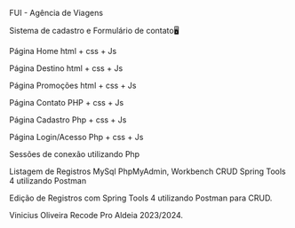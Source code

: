 FUI - Agência de Viagens

Sistema de cadastro e Formulário de contato🖥

Página  Home html + css + Js

Página Destino html + css + Js

Página Promoções html + css + Js

Página Contato PHP + css + Js

Página Cadastro Php + css + Js

Página Login/Acesso Php + css + Js

Sessões de conexão utilizando Php

Listagem de Registros MySql PhpMyAdmin, Workbench CRUD Spring Tools 4 utilizando Postman

Edição de Registros com Spring Tools 4 utilizando Postman para CRUD.


Vinicius Oliveira
Recode Pro Aldeia 2023/2024.
